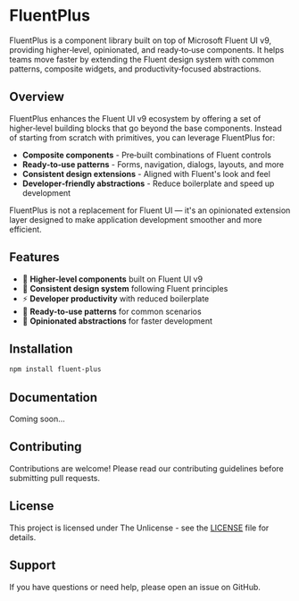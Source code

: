 # FluentPlus

FluentPlus is a component library built on top of Microsoft Fluent UI v9, providing higher‑level, opinionated, and ready‑to‑use components. It helps teams move faster by extending the Fluent design system with common patterns, composite widgets, and productivity‑focused abstractions.

## Overview

FluentPlus enhances the Fluent UI v9 ecosystem by offering a set of higher‑level building blocks that go beyond the base components. Instead of starting from scratch with primitives, you can leverage FluentPlus for:

- **Composite components** - Pre‑built combinations of Fluent controls
- **Ready‑to‑use patterns** - Forms, navigation, dialogs, layouts, and more
- **Consistent design extensions** - Aligned with Fluent's look and feel
- **Developer‑friendly abstractions** - Reduce boilerplate and speed up development

FluentPlus is not a replacement for Fluent UI — it's an opinionated extension layer designed to make application development smoother and more efficient.

## Features

- 🚀 **Higher-level components** built on Fluent UI v9
- 🎨 **Consistent design system** following Fluent principles
- ⚡ **Developer productivity** with reduced boilerplate
- 🔧 **Ready-to-use patterns** for common scenarios
- 🎯 **Opinionated abstractions** for faster development

## Installation

```bash
npm install fluent-plus
```

## Documentation

Coming soon...

## Contributing

Contributions are welcome! Please read our contributing guidelines before submitting pull requests.

## License

This project is licensed under The Unlicense - see the [LICENSE](LICENSE) file for details.

## Support

If you have questions or need help, please open an issue on GitHub.